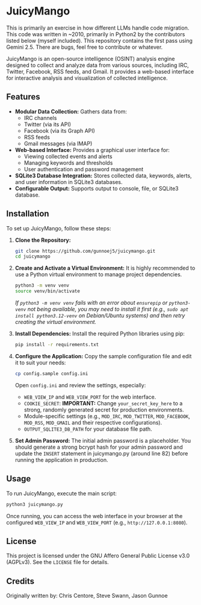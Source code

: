 # JuicyMango


This is primarily an exercise in how different LLMs handle code migration.  This code was written in ~2010, primarily in Python2 by the contributors listed below (myself included).  This repository contains the first pass using Gemini 2.5.  There are bugs, feel free to contribute or whatever.

JuicyMango is an open-source intelligence (OSINT) analysis engine designed to collect and analyze data from various sources, including IRC, Twitter, Facebook, RSS feeds, and Gmail. It provides a web-based interface for interactive analysis and visualization of collected intelligence.

## Features

*   **Modular Data Collection:** Gathers data from:
    *   IRC channels
    *   Twitter (via its API)
    *   Facebook (via its Graph API)
    *   RSS feeds
    *   Gmail messages (via IMAP)
*   **Web-based Interface:** Provides a graphical user interface for:
    *   Viewing collected events and alerts
    *   Managing keywords and thresholds
    *   User authentication and password management
*   **SQLite3 Database Integration:** Stores collected data, keywords, alerts, and user information in SQLite3 databases.
*   **Configurable Output:** Supports output to console, file, or SQLite3 database.

## Installation

To set up JuicyMango, follow these steps:

1.  **Clone the Repository:**
    ```bash
    git clone https://github.com/gunnoej5/juicymango.git
    cd juicymango
    ```

2.  **Create and Activate a Virtual Environment:**
    It is highly recommended to use a Python virtual environment to manage project dependencies.
    ```bash
    python3 -m venv venv
    source venv/bin/activate
    ```
    *If `python3 -m venv venv` fails with an error about `ensurepip` or `python3-venv` not being available, you may need to install it first (e.g., `sudo apt install python3.12-venv` on Debian/Ubuntu systems) and then retry creating the virtual environment.*

3.  **Install Dependencies:**
    Install the required Python libraries using pip:
    ```bash
    pip install -r requirements.txt
    ```

4.  **Configure the Application:**
    Copy the sample configuration file and edit it to suit your needs:
    ```bash
    cp config.sample config.ini
    ```
    Open `config.ini` and review the settings, especially:
    *   `WEB_VIEW_IP` and `WEB_VIEW_PORT` for the web interface.
    *   `COOKIE_SECRET`: **IMPORTANT:** Change `your_secret_key_here` to a strong, randomly generated secret for production environments.
    *   Module-specific settings (e.g., `MOD_IRC`, `MOD_TWITTER`, `MOD_FACEBOOK`, `MOD_RSS`, `MOD_GMAIL` and their respective configurations).
    *   `OUTPUT_SQLITE3_DB_PATH` for your database file path.

5.  **Set Admin Password:**
    The initial admin password is a placeholder. You should generate a strong bcrypt hash for your admin password and update the `INSERT` statement in juicymango.py (around line 82) before running the application in production.

## Usage

To run JuicyMango, execute the main script:

```bash
python3 juicymango.py
```

Once running, you can access the web interface in your browser at the configured `WEB_VIEW_IP` and `WEB_VIEW_PORT` (e.g., `http://127.0.0.1:8080`).

## License

This project is licensed under the GNU Affero General Public License v3.0 (AGPLv3). See the `LICENSE` file for details.

## Credits

Originally written by: Chris Centore, Steve Swann, Jason Gunnoe
